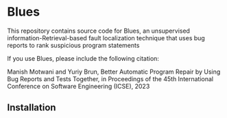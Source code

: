# Blues

This repository contains source code for Blues, an unsupervised information-Retrieval-based fault localization technique that uses bug reports to rank suspicious program statements

If you use Blues, please include the following citation:

Manish Motwani and Yuriy Brun, Better Automatic Program Repair by Using Bug Reports and Tests Together, in Proceedings of the 45th International Conference on Software Engineering (ICSE), 2023

## Installation
